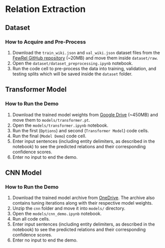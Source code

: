 # Relation Extraction

## Dataset
### How to Acquire and Pre-Process
1. Download the `train_wiki.json` and `val_wiki.json` dataset files from the [FewRel GitHub repository](https://github.com/thunlp/FewRel/tree/master) (~20MB) and move them inside `dataset/raw`.
2. Open the `dataset/dataset_preprocessing.ipynb` notebook.
3. Run the code cell to pre-process the data into training, validation, and testing splits which will be saved inside the `dataset` folder.

## Transformer Model
### How to Run the Demo
1. Download the trained model weights from [Google Drive](https://drive.google.com/file/d/1uKSeuQqHLkwXNS2lk4gMylQwRmoqvNIo/view?usp=drive_link) (~450MB) and move them to `models/transformer.pt`.
2. Open the `models/transformer.ipynb` notebook.
3. Run the first (`Options`) and second (`Transformer Model`) code cells.
4. Run the final (`Model Demo`) code cell.
5. Enter input sentences (including entity delimiters, as described in the notebook) to see the predicted relations and their corresponding confidence scores.
6. Enter no input to end the demo.

## CNN Model
### How to Run the Demo
1. Download the trained model archive from [OneDrive](https://livemanchesterac-my.sharepoint.com/:u:/g/personal/omar_badawi-2_student_manchester_ac_uk/EQkCZi6Gg31Omdah4KfvPawBuctBIkMtzcBmdpA80Rm1zA?e=C8Z2ok). The archive also contains tuning iterations along with their respective model weights.
2. Unzip the `cnn` folder and move it into `models/` directory.
2. Open the `models/cnn_demo.ipynb` notebook.
3. Run all code cells.
5. Enter input sentences (including entity delimiters, as described in the notebook) to see the predicted relations and their corresponding confidence scores.
6. Enter no input to end the demo.
